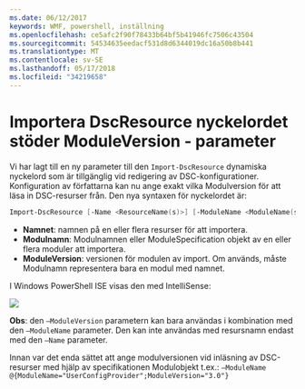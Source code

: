 ```yaml
---
ms.date: 06/12/2017
keywords: WMF, powershell, inställning
ms.openlocfilehash: ce5afc2f90f78433b64bf5b41946fc7506c43504
ms.sourcegitcommit: 54534635eedacf531d8d6344019dc16a50b8b441
ms.translationtype: MT
ms.contentlocale: sv-SE
ms.lasthandoff: 05/17/2018
ms.locfileid: "34219658"
---
```

# <a name="import-dscresource-keyword-supports--moduleversion-parameter"></a>Importera DscResource nyckelordet stöder ModuleVersion - parameter

Vi har lagt till en ny parameter till den `Import-DscResource` dynamiska nyckelord som är tillgänglig vid redigering av DSC-konfigurationer. Konfiguration av författarna kan nu ange exakt vilka Modulversion för att läsa in DSC-resurser från. Den nya syntaxen för nyckelordet är:

```powershell
Import-DscResource [-Name <ResourceName(s)>] [-ModuleName <ModuleName(s)>] [-ModuleVersion <ModuleVersion>]
```

* **Namnet**: namnen på en eller flera resurser för att importera.
* **Modulnamn**: Modulnamnen eller ModuleSpecification objekt av en eller flera moduler att importera.
* **ModuleVersion**: versionen för modulen av import. Om används, måste Modulnamn representera bara en modul med namnet.

I Windows PowerShell ISE visas den med IntelliSense:

![](../images/Import-DscResource-Modversion.jpg)

**Obs**: den `–ModuleVersion` parametern kan bara användas i kombination med den `–ModuleName` parameter. Den kan inte användas med resursnamn endast med den `–Name` parameter.

Innan var det enda sättet att ange modulversionen vid inläsning av DSC-resurser med hjälp av specifikationen Modulobjekt t.ex.: `–ModuleName @{ModuleName="UserConfigProvider";ModuleVersion="3.0"}`
